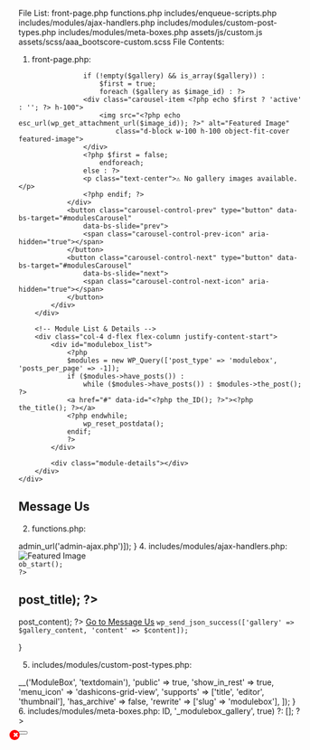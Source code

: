 File List:
front-page.php
functions.php
includes/enqueue-scripts.php
includes/modules/ajax-handlers.php
includes/modules/custom-post-types.php
includes/modules/meta-boxes.php
assets/js/custom.js
assets/scss/aaa_bootscore-custom.scss
File Contents:
1. front-page.php:
<?php
get_header(); ?>

<div class="container-fluid h-100">
    <div class="row h-100">
        <!-- Gallery Section (Left) -->
        <div class="col-8 d-flex justify-content-center align-items-center vh-100">
            <div id="modulesCarousel" class="carousel slide h-100 w-100" data-bs-ride="carousel">
                <div class="carousel-inner h-100">
                    <?php
                    $gallery = get_post_meta(get_the_ID(), '_modulebox_gallery', true);
                    $gallery = maybe_unserialize($gallery); // Ensure correct format

                    if (!empty($gallery) && is_array($gallery)) :
                        $first = true;
                        foreach ($gallery as $image_id) : ?>
                    <div class="carousel-item <?php echo $first ? 'active' : ''; ?> h-100">
                        <img src="<?php echo esc_url(wp_get_attachment_url($image_id)); ?>" alt="Featured Image"
                            class="d-block w-100 h-100 object-fit-cover featured-image">
                    </div>
                    <?php $first = false;
                        endforeach;
                    else : ?>
                    <p class="text-center">⚠ No gallery images available.</p>
                    <?php endif; ?>
                </div>
                <button class="carousel-control-prev" type="button" data-bs-target="#modulesCarousel"
                    data-bs-slide="prev">
                    <span class="carousel-control-prev-icon" aria-hidden="true"></span>
                </button>
                <button class="carousel-control-next" type="button" data-bs-target="#modulesCarousel"
                    data-bs-slide="next">
                    <span class="carousel-control-next-icon" aria-hidden="true"></span>
                </button>
            </div>
        </div>

        <!-- Module List & Details -->
        <div class="col-4 d-flex flex-column justify-content-start">
            <div id="modulebox_list">
                <?php
                $modules = new WP_Query(['post_type' => 'modulebox', 'posts_per_page' => -1]);
                if ($modules->have_posts()) :
                    while ($modules->have_posts()) : $modules->the_post(); ?>
                <a href="#" data-id="<?php the_ID(); ?>"><?php the_title(); ?></a>
                <?php endwhile;
                    wp_reset_postdata();
                endif;
                ?>
            </div>

            <div class="module-details"></div>
        </div>
    </div>
</div>

<div class="container text-center py-4">
    <h2 class="display-5">Message Us</h2>
    <div class="d-flex justify-content-center">
        <div id="message-us">
            <?php echo do_shortcode('[contact-form-7 id="235e694" title="message-us"]'); ?>
        </div>
    </div>
</div>

<?php
get_footer();
?>

2. functions.php:
<?php

/**
 * @package Bootscore Child
 *
 * @version 6.0.0
 */

// Exit if accessed directly
defined('ABSPATH') || exit;

// Enqueue scripts and styles
require_once get_stylesheet_directory() . '/includes/enqueue-scripts.php';

// Include additional files from the modules directory
foreach (glob(get_stylesheet_directory() . '/includes/modules/*.php') as $file) {
  require_once $file;
}

3. includes/enqueue-scripts.php:
<?php

add_action('wp_enqueue_scripts', 'bootscore_child_enqueue_styles');
function bootscore_child_enqueue_styles()
{
    $theme_dir = get_stylesheet_directory_uri();
    $theme_path = get_stylesheet_directory();

    // Enqueue styles
    wp_enqueue_style('main', "$theme_dir/assets/css/main.css", ['parent-style'], date('YmdHi', filemtime("$theme_path/assets/css/main.css")));
    wp_enqueue_style('parent-style', get_template_directory_uri() . '/style.css');
    wp_enqueue_style('lightbox-css', "$theme_dir/assets/css/styles.css");

    // Enqueue scripts
    wp_enqueue_script('custom-js', "$theme_dir/assets/js/custom.js", ['jquery'], date('YmdHi', filemtime("$theme_path/assets/js/custom.js")), true);
    wp_enqueue_script('lightbox-js', "$theme_dir/assets/js/scripts.js", ['jquery'], null, true);
}

/**
 * Enqueue AJAX script for Modulebox
 */
add_action('wp_enqueue_scripts', 'enqueue_ajax_script');
function enqueue_ajax_script()
{
    wp_enqueue_script('modulebox-ajax', get_stylesheet_directory_uri() . '/js/modulebox-ajax.js', ['jquery'], null, true);
    wp_localize_script('modulebox-ajax', 'ajax_object', ['ajaxurl' => admin_url('admin-ajax.php')]);
}

4. includes/modules/ajax-handlers.php:
<?php

// AJAX Handler for Content Update
add_action('wp_ajax_load_modulebox', 'load_modulebox_content');
add_action('wp_ajax_nopriv_load_modulebox', 'load_modulebox_content');
function load_modulebox_content()
{
    if (!isset($_POST['module_id']) || !is_numeric($_POST['module_id'])) {
        wp_send_json_error('Invalid request.');
    }

    $post_id = intval($_POST['module_id']);
    $post = get_post($post_id);

    if (!$post) {
        wp_send_json_error('Module not found.');
    }

    // Fetch the gallery images
    $gallery = get_post_meta($post_id, '_modulebox_gallery', true);
    $gallery = maybe_unserialize($gallery);

    ob_start();
    if (!empty($gallery) && is_array($gallery)) :
        $first = true;
        foreach ($gallery as $image_id) : ?>
<div class="carousel-item <?php echo $first ? 'active' : ''; ?>">
    <img src="<?php echo esc_url(wp_get_attachment_url($image_id)); ?>" alt="Featured Image"
        class="d-block w-100 h-100 object-fit-cover featured-image">
</div>
<?php
            $first = false;
        endforeach;
    endif;
    $gallery_content = ob_get_clean();

    ob_start();
    ?>
<h2><?php echo esc_html($post->post_title); ?></h2>
<?php echo apply_filters('the_content', $post->post_content); ?>
<?php if (has_post_thumbnail($post_id)) : ?>
<a href="<?php echo esc_url(wp_get_attachment_url(get_post_thumbnail_id($post_id))); ?>" class="featured-image">
    <?php echo get_the_post_thumbnail($post_id, 'full'); ?>
</a>
<?php endif; ?>
<a href="#message-us" class="btn btn-dark mt-3" data-title="<?php echo esc_attr($post->post_title); ?>">Go to Message
    Us</a>
<?php
    $content = ob_get_clean();

    wp_send_json_success(['gallery' => $gallery_content, 'content' => $content]);
}

5. includes/modules/custom-post-types.php:
<?php

// Register MODULEBOX Custom Post Type
add_action('init', 'register_modulebox_cpt');
function register_modulebox_cpt()
{
  register_post_type('modulebox', [
    'label'         => __('ModuleBox', 'textdomain'),
    'public'        => true,
    'show_in_rest'  => true,
    'menu_icon'     => 'dashicons-grid-view',
    'supports'      => ['title', 'editor', 'thumbnail'],
    'has_archive'   => false,
    'rewrite'       => ['slug' => 'modulebox'],
  ]);
}

6. includes/modules/meta-boxes.php:
<?php

// Add Gallery Functionality in the Editor
add_action('add_meta_boxes', 'modulebox_gallery_meta_box');
function modulebox_gallery_meta_box()
{
    add_meta_box('modulebox_gallery', __('Module Gallery', 'textdomain'), 'modulebox_gallery_callback', 'modulebox', 'normal', 'high');
}

function modulebox_gallery_callback($post)
{
    wp_nonce_field('modulebox_gallery_nonce', 'modulebox_gallery_nonce_field');
    $gallery = get_post_meta($post->ID, '_modulebox_gallery', true) ?: [];
?>
<div id="modulebox-gallery-container">
    <?php foreach ($gallery as $image_id) : ?>
    <div class="gallery-image">
        <?php echo wp_get_attachment_image($image_id, 'thumbnail'); ?>
        <input type="hidden" name="modulebox_gallery[]" value="<?php echo esc_attr($image_id); ?>">
        <button class="remove-image">✖</button>
    </div>
    <?php endforeach; ?>
</div>
<button id="add-gallery-images" class="button"><?php _e('Add the Gallery', 'textdomain'); ?></button>

<script>
jQuery(document).ready(function($) {
    let frame;
    $('#add-gallery-images').on('click', function(e) {
        e.preventDefault();
        if (frame) frame.open();
        frame = wp.media({
            title: '<?php _e('Select Images', 'textdomain'); ?>',
            multiple: true,
            library: {
                type: 'image'
            }
        }).on('select', function() {
            let images = frame.state().get('selection').toJSON();
            images.forEach(image => {
                $('#modulebox-gallery-container').append(`
                    <div class="gallery-image">
                        <img src="${image.sizes.thumbnail.url}" />
                        <input type="hidden" name="modulebox_gallery[]" value="${image.id}">
                        <button class="remove-image">✖</button>
                    </div>
                `);
            });
        }).open();
    });

    $(document).on('click', '.remove-image', function(e) {
        e.preventDefault();
        $(this).closest('.gallery-image').remove();
    });
});
</script>

<style>
.gallery-image {
    display: inline-block;
    margin: 5px;
    position: relative;
}

.remove-image {
    position: absolute;
    top: 3px;
    right: 3px;
    background: red;
    color: white;
    border: none;
    cursor: pointer;
    font-size: 12px;
    width: 18px;
    height: 18px;
    border-radius: 50%;
}
</style>
<?php
}

add_action('save_post', 'save_modulebox_gallery');
function save_modulebox_gallery($post_id)
{
    if (!isset($_POST['modulebox_gallery_nonce_field']) || !wp_verify_nonce($_POST['modulebox_gallery_nonce_field'], 'modulebox_gallery_nonce')) return;
    if (defined('DOING_AUTOSAVE') && DOING_AUTOSAVE) return;
    if (!current_user_can('edit_post', $post_id)) return;

    update_post_meta($post_id, '_modulebox_gallery', isset($_POST['modulebox_gallery']) ? array_map('intval', $_POST['modulebox_gallery']) : []);
}

7. assets/js/custom.js:
document.addEventListener("DOMContentLoaded", function () {
    jQuery(document).ready(function ($) {
      function attachEventHandlers() {
        // Handle 'Go to Message Us' button click
        $(".go-to-message-us")
          .off("click")
          .on("click", function () {
            var postTitle = $(this).data("title");
            $("#post-title").val(postTitle);
            $("#your-subject").val(postTitle);
          });
      }
  
      // Attach initial event handlers
      attachEventHandlers();
  
      // Handle module link click
      $("#modulebox_list a").click(function (e) {
        e.preventDefault();
        var postID = $(this).data("id");
  
        $.ajax({
          url: ajax_object.ajaxurl,
          type: "POST",
          data: {
            action: "load_modulebox",
            module_id: postID,
          },
          success: function (response) {
            if (response.success) {
              // Update the gallery (left col-7)
              $("#modulesCarousel .carousel-inner").html(response.data.gallery);
  
              // Update the content (right col-5)
              $(".module-details").html(response.data.content);
  
              // Reinitialize the carousel
              $("#modulesCarousel").carousel();
  
              // Reattach event handlers for the new content
              attachEventHandlers();
            } else {
              alert("Failed to load content.");
            }
          },
        });
      });
    });
  });
  
8. assets/scss/aaa_bootscore-custom.scss:
.carousel-item {
    height: 100%;
  }
  
  .carousel-item img {
    object-fit: cover;
    height: 100%;
    width: 100%;
  }
  
  .module-details {
    img {
      width: 248px;
    }
  }
  
  .module-details {
    display: flex;
    flex-direction: column;
  
    img {
      width: 248px;
    }
  
    .btn {
      width: 248px;
      padding: 20px;
    }
  }
  
  .carousel-item {
    height: 100%;
  }
  
  .carousel-item img {
    object-fit: cover;
    height: 100%;
    width: 100%;
  }
  
  .lightbox {
    display: none;
    position: fixed;
    z-index: 9999;
    padding-top: 60px;
    left: 0;
    top: 0;
    width: 100%;
    height: 100%;
    overflow: auto;
    background-color: rgba(0, 0, 0, 0.9);
  }
  
  .lightbox-content {
    margin: auto;
    display: block;
    width: 80%;
    max-width: 700px;
  }
  
  .close {
    position: absolute;
    top: 15px;
    right: 35px;
    color: #fff;
    font-size: 40px;
    font-weight: bold;
    transition: 0.3s;
    cursor: pointer;
  }
  
  .close:hover,
  .close:focus {
    color: #bbb;
    text-decoration: none;
    cursor: pointer;
  }

Each file's content is presented within code blocks, making it easy to read and understand.


